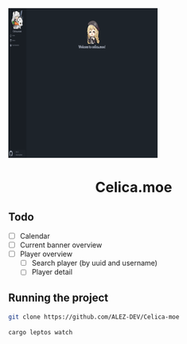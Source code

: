 <img src="/readme/screenshot.png" alt="Website screenshot" width="300" height="300">

<div align="center">
    <h1>Celica.moe</h1>
</div>

## Todo

- [ ] Calendar
- [ ] Current banner overview
- [ ] Player overview
  - [ ] Search player (by uuid and username)
  - [ ] Player detail

## Running the project

```bash
git clone https://github.com/ALEZ-DEV/Celica-moe
```

```bash
cargo leptos watch
```